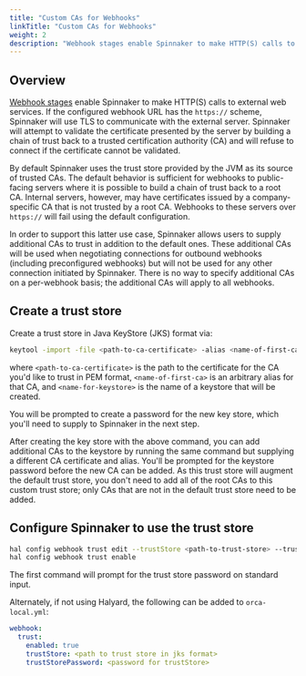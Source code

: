 ```yaml
---
title: "Custom CAs for Webhooks"
linkTitle: "Custom CAs for Webhooks"
weight: 2
description: "Webhook stages enable Spinnaker to make HTTP(S) calls to external web services. If certificates are used from a non-publicly trusted CA, additional CAs will need to be added as trusted to Spinnaker."
---
```


## Overview

[Webhook stages](/reference/pipeline/stages/#webhook) enable Spinnaker to make HTTP(S)
calls to external web services. If the configured webhook URL has the `https://`
scheme, Spinnaker will use TLS to communicate with the external server. Spinnaker
will attempt to validate the certificate presented by the server by building a chain
of trust back to a trusted certification authority (CA) and will refuse to connect
if the certificate cannot be validated.

By default Spinnaker uses the trust store provided by the JVM as its source of trusted
CAs. The default behavior is sufficient for webhooks to public-facing servers where
it is possible to build a chain of trust back to a root CA. Internal servers, however,
may have certificates issued by a company-specific CA that is not trusted by a root
CA. Webhooks to these servers over `https://` will fail using the default configuration.

In order to support this latter use case, Spinnaker allows users to supply additional
CAs to trust in addition to the default ones. These additional CAs will be used when
negotiating connections for outbound webhooks (including preconfigured webhooks) but
will not be used for any other connection initiated by Spinnaker. There is no
way to specify additional CAs on a per-webhook basis; the additional CAs will apply to
all webhooks.

## Create a trust store

Create a trust store in Java KeyStore (JKS) format via:
```bash
keytool -import -file <path-to-ca-certificate> -alias <name-of-first-ca> -keystore <name-for-keystore>.jks
```
where `<path-to-ca-certificate>` is the path to the certificate for the CA you'd like to trust in
PEM format, `<name-of-first-ca>` is an arbitrary alias for that CA, and `<name-for-keystore>` is
the name of a keystore that will be created.

You will be prompted to create a password for the new key store, which you'll need to supply to
Spinnaker in the next step.

After creating the key store with the above command, you can add additional CAs to the keystore
by running the same command but supplying a different CA certificate and alias. You'll be prompted
for the keystore password before the new CA can be added. As this trust store will augment the default
trust store, you don't need to add all of the root CAs to this custom trust store; only CAs that are
not in the default trust store need to be added.

## Configure Spinnaker to use the trust store

```bash
hal config webhook trust edit --trustStore <path-to-trust-store> --trustStorePassword
hal config webhook trust enable
```
The first command will prompt for the trust store password on standard input.

Alternately, if not using Halyard, the following can be added to `orca-local.yml`:
```yaml
webhook:
  trust:
    enabled: true
    trustStore: <path to trust store in jks format>
    trustStorePassword: <password for trustStore>
```
